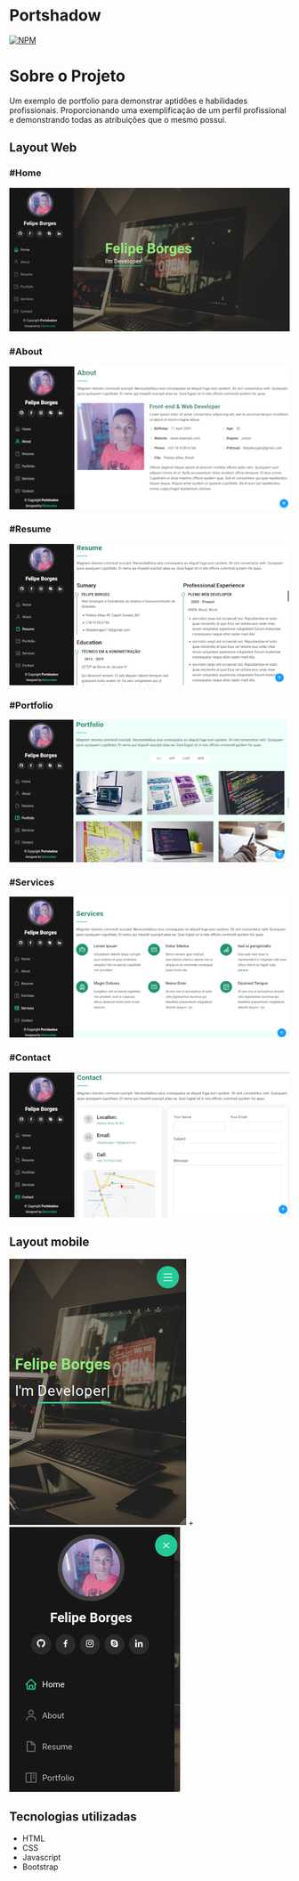 # Portshadow
 [![NPM](https://img.shields.io/npm/l/react)](https://github.com/FelipeGB-pgr/Portshadow/blob/main/LICENSE)
# Sobre o Projeto
Um exemplo de portfolio para demonstrar aptidões e habilidades profissionais. Proporcionando uma exemplificação de um perfil profissional e demonstrando todas as atribuições que o mesmo possui.

## Layout Web
### #Home
![Web 1](https://github.com/FelipeGB-pgr/Assets/blob/master/portshadow-lay-web1.png)

### #About
![Web 2](https://github.com/FelipeGB-pgr/Assets/blob/master/portshadow-lay-about-web.png)

### #Resume
![Web 3](https://github.com/FelipeGB-pgr/Assets/blob/master/portshadow-lay-resume-web.png)

### #Portfolio
![Web 4](https://github.com/FelipeGB-pgr/Assets/blob/master/portshadow-lay-portfolio-web.png)

### #Services
![Web 5](https://github.com/FelipeGB-pgr/Assets/blob/master/portshadow-lay-services-web.png)

### #Contact
![Web 6](https://github.com/FelipeGB-pgr/Assets/blob/master/portshadow-lay-contact-web.png)

## Layout mobile
![Mob 1](https://github.com/FelipeGB-pgr/Assets/blob/master/portshadow-lay-mobile.png) + ![Mob 2](https://github.com/FelipeGB-pgr/Assets/blob/master/portshadow-lay-mobile2.png)


## Tecnologias utilizadas
- HTML
- CSS
- Javascript
- Bootstrap

